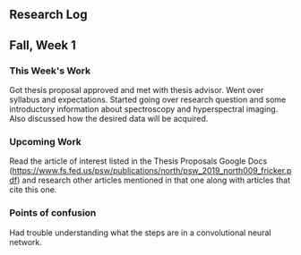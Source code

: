 ## Research Log


Fall, Week 1
----------------

### This Week's Work
Got thesis proposal approved and met with thesis advisor. Went over syllabus and expectations. Started going over research question and some introductory information about spectroscopy and hyperspectral imaging. Also discussed how the desired data will be acquired.

### Upcoming Work
Read the article of interest listed in the Thesis Proposals Google Docs (https://www.fs.fed.us/psw/publications/north/psw_2019_north009_fricker.pdf) and research other articles mentioned in that one along with articles that cite this one.

### Points of confusion
Had trouble understanding what the steps are in a convolutional neural network.
